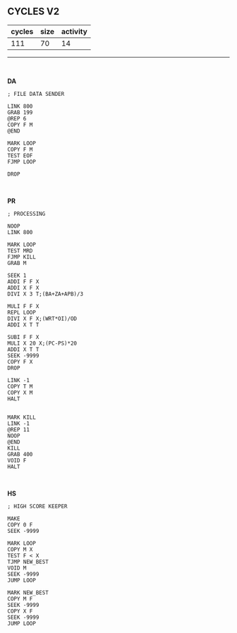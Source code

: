 ## CYCLES V2

| cycles | size | activity |
| ------ | ---- | -------- |
| 111 | 70 | 14 |
<hr>
<br>

**DA**

```
; FILE DATA SENDER

LINK 800
GRAB 199
@REP 6
COPY F M
@END

MARK LOOP
COPY F M
TEST EOF
FJMP LOOP

DROP
```

<br>

**PR**

```
; PROCESSING

NOOP
LINK 800

MARK LOOP
TEST MRD
FJMP KILL
GRAB M

SEEK 1
ADDI F F X
ADDI X F X
DIVI X 3 T;(BA+ZA+APB)/3

MULI F F X
REPL LOOP
DIVI X F X;(WRT*OI)/OD
ADDI X T T

SUBI F F X
MULI X 20 X;(PC-PS)*20
ADDI X T T
SEEK -9999
COPY F X
DROP

LINK -1
COPY T M
COPY X M
HALT


MARK KILL
LINK -1
@REP 11
NOOP
@END
KILL
GRAB 400
VOID F
HALT
```

<br>

**HS**

```
; HIGH SCORE KEEPER

MAKE
COPY 0 F
SEEK -9999

MARK LOOP
COPY M X
TEST F < X
TJMP NEW_BEST
VOID M
SEEK -9999
JUMP LOOP

MARK NEW_BEST
COPY M F
SEEK -9999
COPY X F
SEEK -9999
JUMP LOOP
```
